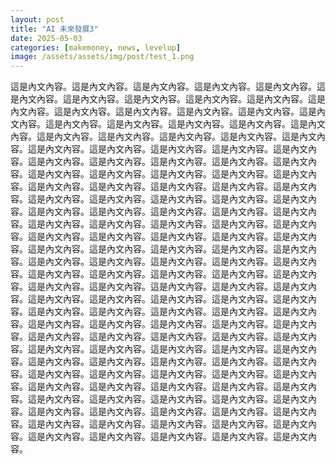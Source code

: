 ```yaml
---
layout: post
title: "AI 未來發展3"
date: 2025-05-03
categories: [makemoney, news, levelup]
image: /assets/assets/img/post/test_1.png
---
```

這是內文內容。這是內文內容。這是內文內容。這是內文內容。這是內文內容。這是內文內容。這是內文內容。這是內文內容。這是內文內容。這是內文內容。這是內文內容。這是內文內容。這是內文內容。這是內文內容。這是內文內容。這是內文內容。這是內文內容。這是內文內容。這是內文內容。這是內文內容。這是內文內容。這是內文內容。這是內文內容。這是內文內容。這是內文內容。這是內文內容。這是內文內容。這是內文內容。這是內文內容。這是內文內容。這是內文內容。這是內文內容。這是內文內容。這是內文內容。這是內文內容。這是內文內容。這是內文內容。這是內文內容。這是內文內容。這是內文內容。這是內文內容。這是內文內容。這是內文內容。這是內文內容。這是內文內容。這是內文內容。這是內文內容。這是內文內容。這是內文內容。這是內文內容。這是內文內容。這是內文內容。這是內文內容。這是內文內容。這是內文內容。這是內文內容。這是內文內容。這是內文內容。這是內文內容。這是內文內容。這是內文內容。這是內文內容。這是內文內容。這是內文內容。這是內文內容。這是內文內容。這是內文內容。這是內文內容。這是內文內容。這是內文內容。這是內文內容。這是內文內容。這是內文內容。這是內文內容。這是內文內容。這是內文內容。這是內文內容。這是內文內容。這是內文內容。這是內文內容。這是內文內容。這是內文內容。這是內文內容。這是內文內容。這是內文內容。這是內文內容。這是內文內容。這是內文內容。這是內文內容。這是內文內容。這是內文內容。這是內文內容。這是內文內容。這是內文內容。這是內文內容。這是內文內容。這是內文內容。這是內文內容。這是內文內容。這是內文內容。這是內文內容。這是內文內容。這是內文內容。這是內文內容。這是內文內容。這是內文內容。這是內文內容。這是內文內容。這是內文內容。這是內文內容。這是內文內容。這是內文內容。這是內文內容。這是內文內容。這是內文內容。這是內文內容。這是內文內容。這是內文內容。這是內文內容。這是內文內容。這是內文內容。這是內文內容。這是內文內容。這是內文內容。這是內文內容。這是內文內容。這是內文內容。這是內文內容。這是內文內容。這是內文內容。這是內文內容。這是內文內容。這是內文內容。這是內文內容。這是內文內容。這是內文內容。這是內文內容。這是內文內容。這是內文內容。這是內文內容。這是內文內容。這是內文內容。這是內文內容。這是內文內容。這是內文內容。這是內文內容。